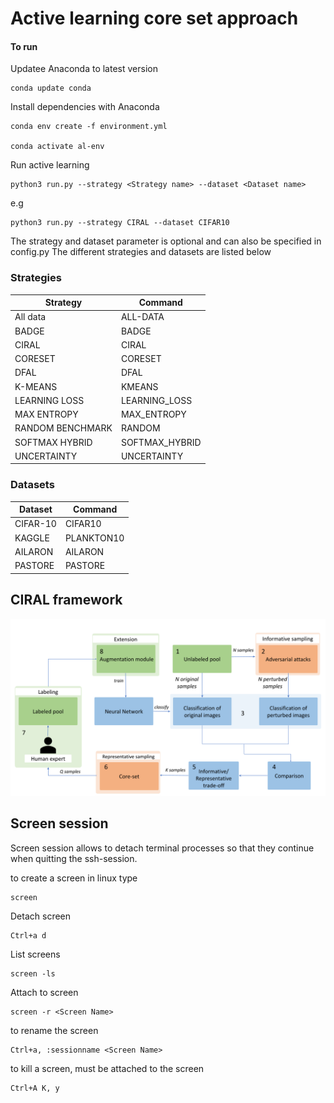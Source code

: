 # Active learning core set approach


#### To run

Updatee Anaconda to latest version 
```
conda update conda
```

Install dependencies with Anaconda
```
conda env create -f environment.yml

conda activate al-env
```

Run active learning
```
python3 run.py --strategy <Strategy name> --dataset <Dataset name>
```

e.g

```
python3 run.py --strategy CIRAL --dataset CIFAR10
```

The strategy and dataset parameter is optional and can also be specified in config.py
The different strategies and datasets are listed below
### Strategies

| Strategy         | Command        |
|------------------|----------------|
| All data         | ALL-DATA       |
| BADGE            | BADGE          |
| CIRAL            | CIRAL          |
| CORESET          | CORESET        |
| DFAL             | DFAL           |
| K-MEANS          | KMEANS         |
| LEARNING LOSS    | LEARNING_LOSS  |
| MAX ENTROPY      | MAX_ENTROPY    |
| RANDOM BENCHMARK | RANDOM         |
| SOFTMAX HYBRID   | SOFTMAX_HYBRID |
| UNCERTAINTY      | UNCERTAINTY    |


### Datasets

| Dataset         | Command        |
|------------------|----------------|
| CIFAR-10         | CIFAR10       |
| KAGGLE            | PLANKTON10          |
| AILARON            | AILARON          |
| PASTORE          | PASTORE        |



## CIRAL framework

![data flow](/images/ciral-framework-new.png)



## Screen session

Screen session allows to detach terminal processes so that they continue when quitting the ssh-session. 

to create a screen in linux type 
```
screen
```

Detach screen 
```
Ctrl+a d
```
List screens 
```
screen -ls
```
Attach to screen 
```
screen -r <Screen Name>
```
to rename the screen
```
Ctrl+a, :sessionname <Screen Name>
```

to kill a screen, must be attached to the screen
```
Ctrl+A K, y
```

